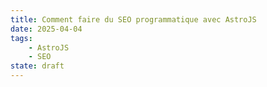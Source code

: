 ```yaml
---
title: Comment faire du SEO programmatique avec AstroJS
date: 2025-04-04
tags:
    - AstroJS
    - SEO
state: draft
---
```

